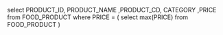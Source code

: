select PRODUCT_ID, PRODUCT_NAME ,PRODUCT_CD, CATEGORY ,PRICE
from FOOD_PRODUCT
where PRICE = (
select max(PRICE)
from FOOD_PRODUCT
)
